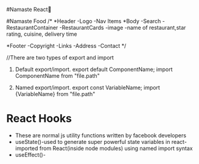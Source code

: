 #Namaste React🚀



#Namaste Food
/*
*Header
 -Logo
 -Nav Items
*Body
 -Search
 -RestaurantContainer
   -RestaurantCards
    -image
    -name of restaurant,star rating, cuisine, delivery time
 
*Footer
 -Copyright
 -Links
 -Address
 -Contact
*/


//There are two types of export and import
1. Default export/import.
   export default ComponentName;
   import ComponentName from "file.path"

2. Named export/import.
    export const VariableName;
    import {VariableName} from "file.path"

# React Hooks
 - These are normal js utility functions written by facebook developers
 - useState()-used to generate super powerful state variables in react-imported from React(inside node modules) using named import syntax
 - useEffect()-